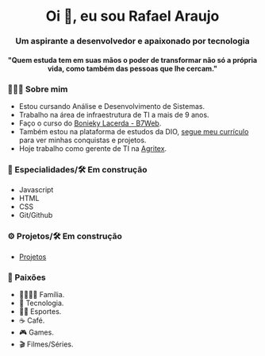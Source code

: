<h1 align="center">Oi 👋, eu sou Rafael Araujo</h1>

<h3 align="center">Um aspirante a desenvolvedor e apaixonado por tecnologia</h3>

<h4 align="center">"Quem estuda tem em suas mãos o poder de transformar não só a própria vida, como também das pessoas que lhe cercam."</h4>


<h3> 🧑🏻‍💻 Sobre mim </h3>

- Estou cursando Análise e Desenvolvimento de Sistemas.
- Trabalho na área de infraestrutura de TI a mais de 9 anos.
- Faço o curso do [Bonieky Lacerda - B7Web](https://b7web.com.br/fullstack/).
- Também estou na plataforma de estudos da DIO, [segue meu currículo](https://web.dio.me/users/rafaelaraujo1707?tab=achievements) para ver minhas conquistas e projetos.
- Hoje trabalho como gerente de TI na [Agritex](https://agritex.com.br/).


<h3> 🚀 Especialidades/🛠️ Em construção</h3>

- Javascript
- HTML
- CSS
- Git/Github

<H3> ⚙️ Projetos/🛠️ Em construção</H3>

- [Projetos](https://github.com/rafaelaraujoo/Projetos)

<h3>🤩 Paixões</h3>

- 👨‍👩‍👧‍👦 Família.
- 🤖 Tecnologia.
- 🏃🏻  Esportes.
- ☕ Café.
- 🎮 Games.
- 🎬 Filmes/Séries.
